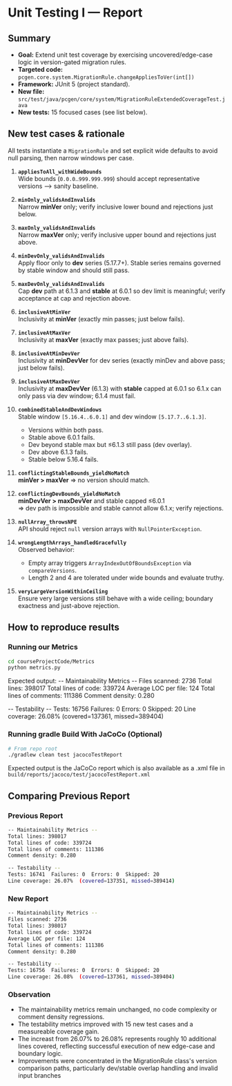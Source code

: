 # Unit Testing I — Report

## Summary

- **Goal:** Extend unit test coverage by exercising uncovered/edge-case logic in version-gated migration rules.
- **Targeted code:** `pcgen.core.system.MigrationRule.changeAppliesToVer(int[])`
- **Framework:** JUnit 5 (project standard).
- **New file:** `src/test/java/pcgen/core/system/MigrationRuleExtendedCoverageTest.java`
- **New tests:** 15 focused cases (see list below).

## New test cases & rationale

All tests instantiate a `MigrationRule` and set explicit wide defaults to avoid null parsing, then narrow windows per case.

1. **`appliesToAll_withWideBounds`**  
   Wide bounds (`0.0.0`..`999.999.999`) should accept representative versions --> sanity baseline.

2. **`minOnly_validsAndInvalids`**  
   Narrow **minVer** only; verify inclusive lower bound and rejections just below.

3. **`maxOnly_validsAndInvalids`**  
   Narrow **maxVer** only; verify inclusive upper bound and rejections just above.

4. **`minDevOnly_validsAndInvalids`**  
   Apply floor only to **dev** series (5.17.7+). Stable series remains governed by stable window and should still pass.

5. **`maxDevOnly_validsAndInvalids`**  
   Cap **dev** path at 6.1.3 and **stable** at 6.0.1 so dev limit is meaningful; verify acceptance at cap and rejection above.

6. **`inclusiveAtMinVer`**  
   Inclusivity at **minVer** (exactly min passes; just below fails).

7. **`inclusiveAtMaxVer`**  
   Inclusivity at **maxVer** (exactly max passes; just above fails).

8. **`inclusiveAtMinDevVer`**  
   Inclusivity at **minDevVer** for dev series (exactly minDev and above pass; just below fails).

9. **`inclusiveAtMaxDevVer`**  
   Inclusivity at **maxDevVer** (6.1.3) with **stable** capped at 6.0.1 so 6.1.x can only pass via dev window; 6.1.4 must fail.

10. **`combinedStableAndDevWindows`**  
    Stable window `[5.16.4..6.0.1]` and dev window `[5.17.7..6.1.3]`.  
    - Versions within both pass.  
    - Stable above 6.0.1 fails.  
    - Dev beyond stable max but ≤6.1.3 still pass (dev overlay).  
    - Dev above 6.1.3 fails.  
    - Stable below 5.16.4 fails.

11. **`conflictingStableBounds_yieldNoMatch`**  
    **minVer > maxVer** ⇒ no version should match.

12. **`conflictingDevBounds_yieldNoMatch`**  
    **minDevVer > maxDevVer** and stable capped ≤6.0.1  
    ⇒ dev path is impossible and stable cannot allow 6.1.x; verify rejections.

13. **`nullArray_throwsNPE`**  
    API should reject `null` version arrays with `NullPointerException`.

14. **`wrongLengthArrays_handledGracefully`**  
    Observed behavior:  
    - Empty array triggers `ArrayIndexOutOfBoundsException` via `compareVersions`.  
    - Length 2 and 4 are tolerated under wide bounds and evaluate truthy.

15. **`veryLargeVersionWithinCeiling`**  
    Ensure very large versions still behave with a wide ceiling; boundary exactness and just-above rejection.

## How to reproduce results

### Running our Metrics

```bash 
cd courseProjectCode/Metrics
python metrics.py
```

Expected output:
-- Maintainability Metrics --
Files scanned: 2736
Total lines: 398017
Total lines of code: 339724
Average LOC per file: 124
Total lines of comments: 111386
Comment density: 0.280

-- Testability --
Tests: 16756  Failures: 0  Errors: 0  Skipped: 20
Line coverage: 26.08%  (covered=137361, missed=389404)

### Running gradle Build With JaCoCo (Optional)

```bash
# From repo root
./gradlew clean test jacocoTestReport
```

Expected output is the JaCoCo report which is also available as a .xml file in `build/reports/jacoco/test/jacocoTestReport.xml`

## Comparing Previous Report

### Previous Report

```bash
-- Maintainability Metrics --
Total lines: 398017
Total lines of code: 339724
Total lines of comments: 111386
Comment density: 0.280

-- Testability --
Tests: 16741  Failures: 0  Errors: 0  Skipped: 20
Line coverage: 26.07%  (covered=137351, missed=389414)
```

### New Report

```bash
-- Maintainability Metrics --
Files scanned: 2736
Total lines: 398017
Total lines of code: 339724
Average LOC per file: 124
Total lines of comments: 111386
Comment density: 0.280

-- Testability --
Tests: 16756  Failures: 0  Errors: 0  Skipped: 20
Line coverage: 26.08%  (covered=137361, missed=389404)
```

### Observation

 - The maintainability metrics remain unchanged, no code complexity or comment density regressions.
 - The testability metrics improved with 15 new test cases and a measureable coverage gain.
 - The increast from 26.07% to 26.08% represents roughly 10 additional lines covered, reflecting successful execution of new edge-case and boundary logic.
 - Improvements were concentrated in the MigrationRule class's version comparison paths, particularly dev/stable overlap handling and invalid input branches
